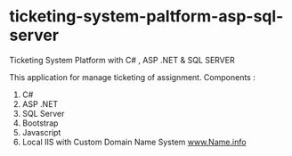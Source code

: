 # ticketing-system-paltform-asp-sql-server
Ticketing System Platform with C# , ASP .NET &amp; SQL SERVER

This application for manage ticketing of assignment.
 Components :
1.	C#
2.	ASP .NET
3.	SQL Server
4.	Bootstrap
5.	Javascript
6. Local IIS with Custom Domain Name System www.Name.info

